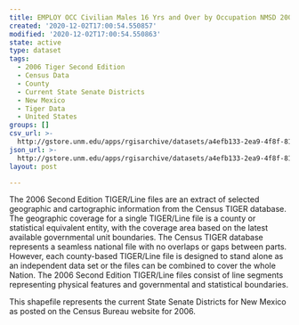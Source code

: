 ```yaml
---
title: EMPLOY OCC Civilian Males 16 Yrs and Over by Occupation NMSD 2000
created: '2020-12-02T17:00:54.550857'
modified: '2020-12-02T17:00:54.550863'
state: active
type: dataset
tags:
  - 2006 Tiger Second Edition
  - Census Data
  - County
  - Current State Senate Districts
  - New Mexico
  - Tiger Data
  - United States
groups: []
csv_url: >-
  http://gstore.unm.edu/apps/rgisarchive/datasets/a4efb133-2ea9-4f8f-81c9-4323367dbaf1/nms308data310522604_sts_view.derived.csv
json_url: >-
  http://gstore.unm.edu/apps/rgisarchive/datasets/a4efb133-2ea9-4f8f-81c9-4323367dbaf1/nms308data310522604_sts_view.derived.json
layout: post

---
```

The 2006 Second Edition TIGER/Line files are an extract of selected geographic and cartographic information from the Census TIGER database.  The geographic coverage for a single TIGER/Line file is a county or statistical equivalent entity, with the coverage area based on the latest available governmental unit boundaries. The Census TIGER database represents a seamless national file with no overlaps or gaps between parts.  However, each county-based TIGER/Line file is designed to stand alone as an independent data set or the files can be combined to cover the whole Nation.  The 2006 Second Edition  TIGER/Line files consist of line segments representing physical features and governmental and statistical boundaries.  

This shapefile represents the current State Senate Districts for New Mexico as posted on the Census Bureau website for 2006.
